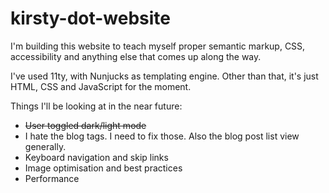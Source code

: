 # kirsty-dot-website

I'm building this website to teach myself proper semantic markup, CSS, accessibility and anything else that comes up along the way.

I've used 11ty, with Nunjucks as templating engine. Other than that, it's just HTML, CSS and JavaScript for the moment.

Things I'll be looking at in the near future:

-   ~~User toggled dark/light mode~~
-   I hate the blog tags. I need to fix those. Also the blog post list view generally.
-   Keyboard navigation and skip links
-   Image optimisation and best practices
-   Performance

